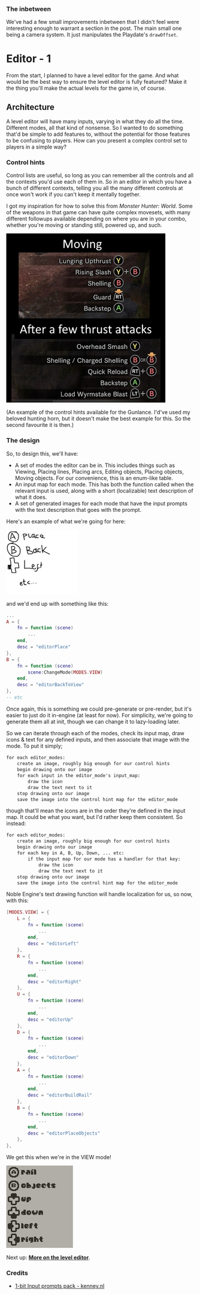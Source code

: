 ### The inbetween

We've had a few small improvements inbetween that I didn't feel were interesting enough to warrant a section in the post. The main small one being a camera system. It just manipulates the Playdate's `drawOffset`.

# Editor - 1

From the start, I planned to have a level editor for the game. And what would be the best way to ensure the level editor is fully featured? Make it the thing you'll make the actual levels for the game in, of course.

## Architecture

A level editor will have many inputs, varying in what they do all the time. Different modes, all that kind of nonsense. So I wanted to do something that'd be simple to add features to, without the potential for those features to be confusing to players. How can you present a complex control set to players in a simple way?

### Control hints

Control lists are useful, so long as you can remember all the controls and all the contexts you'd use each of them in. So in an editor in which you have a bunch of different contexts, telling you all the many different controls at once won't work if you can't keep it mentally together.

I got my inspiration for how to solve this from *Monster Hunter: World*. Some of the weapons in that game can have quite complex movesets, with many different followups available depending on where you are in your combo, whether you're moving or standing still, powered up, and such.

![](./img/controls_inspiration.png)

(An example of the control hints available for the Gunlance. I'd've used my beloved hunting horn, but it doesn't make the best example for this. So the second favourite it is then.)

### The design

So, to design this, we'll have:

- A set of modes the editor can be in. This includes things such as Viewing, Placing lines, Placing arcs, Editing objects, Placing objects, Moving objects. For our convenience, this is an enum-like table.
- An input map for each mode. This has both the function called when the relevant input is used, along with a short (localizable) text description of what it does. 
- A set of generated images for each mode that have the input prompts with the text description that goes with the prompt.

Here's an example of what we're going for here:

![](./img/artists_example.png)

and we'd end up with something like this:

```lua
...
A = {
    fn = function (scene)
        ...
    end,
    desc = "editorPlace"
},
B = {
    fn = function (scene)
        scene:ChangeMode(MODES.VIEW)
    end,
    desc = "editorBackToView"
},
-- etc
```

Once again, this is something we could pre-generate or pre-render, but it's easier to just do it in-engine (at least for now). For simplicity, we're going to generate them all at init, though we can change it to lazy-loading later. 

So we can iterate through each of the modes, check its input map, draw icons & text for any defined inputs, and then associate that image with the mode. To put it simply;

```
for each editor_modes:
    create an image, roughly big enough for our control hints
    begin drawing onto our image
    for each input in the editor_mode's input_map:
        draw the icon
        draw the text next to it
    stop drawing onto our image
    save the image into the control hint map for the editor_mode
```

though that'll mean the icons are in the order they're defined in the input map. It could be what you want, but I'd rather keep them consistent. So instead: 

```
for each editor_modes:
    create an image, roughly big enough for our control hints
    begin drawing onto our image
    for each key in A, B, Up, Down, ... etc:
        if the input map for our mode has a handler for that key:
            draw the icon
            draw the text next to it
    stop drawing onto our image
    save the image into the control hint map for the editor_mode
```

Noble Engine's text drawing function will handle localization for us, so now, with this:

```lua
[MODES.VIEW] = {
    L = { 
        fn = function (scene)
            ...
        end,
        desc = "editorLeft"
    },
    R = { 
        fn = function (scene)
            ...
        end,
        desc = "editorRight"
    },
    U = {
        fn = function (scene)
            ...
        end,
        desc = "editorUp"
    },
    D = {
        fn = function (scene)
            ...
        end,
        desc = "editorDown"
    },
    A = {
        fn = function (scene)
            ...
        end,
        desc = "editorBuildRail"
    },
    B = {
        fn = function (scene)
            ...
        end,
        desc = "editorPlaceObjects"
    },
},
```

We get this when we're in the VIEW mode!

![Controls hints for our current mode](./img/controls_example.png)

Next up: [**More on the level editor**](./editor_2.md).

### Credits

- [1-bit Input prompts pack - kenney.nl](https://kenney.nl/assets/1-bit-input-prompts-pixel-16)